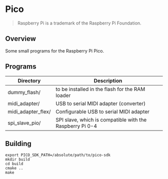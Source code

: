 Pico
====

> Raspberry Pi is a trademark of the Raspberry Pi Foundation.

Overview
--------

Some small programs for the Raspberry Pi Pico.

Programs
--------

| Directory          | Description                                              |
|--------------------|----------------------------------------------------------|
| dummy_flash/       | to be installed in the flash for the RAM loader          |
| midi_adapter/      | USB to serial MIDI adapter (converter)                   |
| midi_adapter_flex/ | Configurable USB to serial MIDI adapter                  |
| spi_slave_pio/     | SPI slave, which is compatible with the Raspberry Pi 0-4 |

Building
--------

```
export PICO_SDK_PATH=/absolute/path/to/pico-sdk
mkdir build
cd build
cmake ..
make
```
